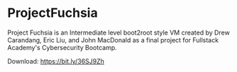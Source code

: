 # ProjectFuchsia
Project Fuchsia is an Intermediate level boot2root style VM created by Drew Carandang, Eric Liu, and John MacDonald as a final project for Fullstack Academy's Cybersecurity Bootcamp. 


Download: https://bit.ly/36SJ9Zh

